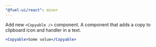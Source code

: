 ```yaml
---
"@fuel-ui/react": minor
---
```


Add new `<Copyable />` component. A component that adds a copy to clipboard icon and handler in a text.

```jsx
<Copyable>Some value</Copyable>
```
